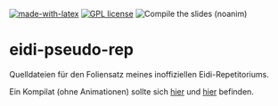 [![made-with-latex](https://img.shields.io/badge/Made%20with-LaTeX-1f425f.svg)](https://www.latex-project.org/) [![GPL license](https://img.shields.io/badge/License-GPL-blue.svg)](http://perso.crans.org/besson/LICENSE.html) ![Compile the slides (noanim)](https://github.com/EagleoutIce/eidi-pseudo-rep/workflows/Compile%20the%20slides%20(noanim)/badge.svg)

# eidi-pseudo-rep

Quelldateien für den Foliensatz meines inoffiziellen Eidi-Repetitoriums.

Ein Kompilat (ohne Animationen) sollte sich [hier](https://media.githubusercontent.com/media/EagleoutIce/eidi-pseudo-rep20/gh-pages/slides-eidi-rep.pdf) und [hier](https://github.com/EagleoutIce/eidi-pseudo-rep/blob/gh-pages/slides-eidi-rep.pdf) befinden.
